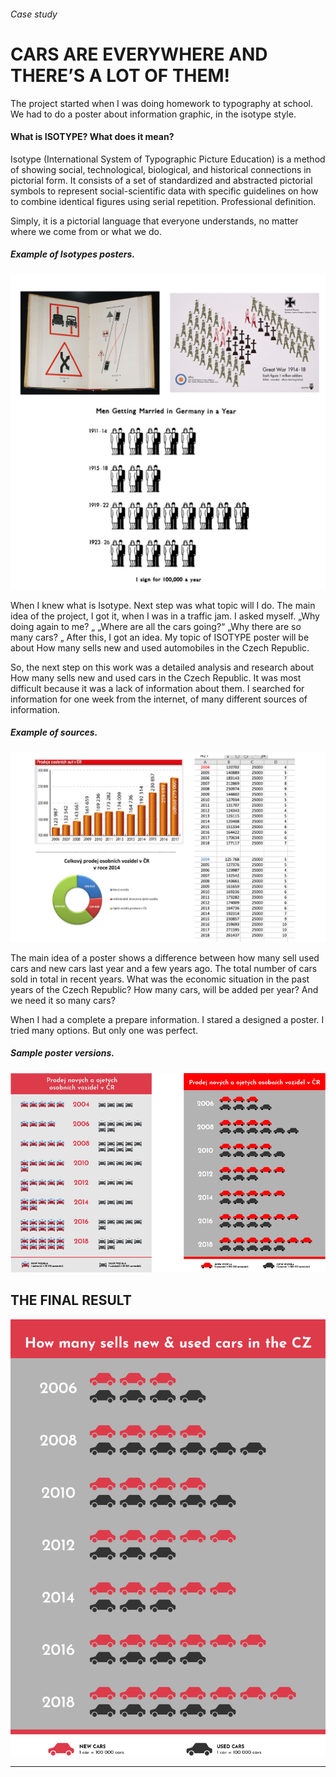 ###### Case study
# CARS ARE EVERYWHERE AND THERE’S A LOT OF THEM!

The project started when I was doing homework to typography at school. We had to do a poster about information graphic, in the isotype style. 

#### What is ISOTYPE? What does it mean?
Isotype (International System of Typographic Picture Education) is a method of showing social, technological, biological, and historical connections in pictorial form. It consists of a set of standardized and abstracted pictorial symbols to represent social-scientific data with specific guidelines on how to combine identical figures using serial repetition. Professional definition. 

Simply, it is a pictorial language that everyone understands, no matter where we come from or what we do.

##### Example of Isotypes posters. 
<img alt = "Alt text goes." src= "./img/Examples-of-Isotype.png">

When I knew what is Isotype. Next step was what topic will I do. The main idea of the project, I got it, when I was in a traffic jam. I asked myself. „Why doing again to me? „ „Where are all the cars going?“  „Why there are so many cars? „  After this, I got an idea. My topic of ISOTYPE poster will be about How many sells new and used automobiles in the Czech Republic. 

So, the next step on this work was a detailed analysis and research about How many sells new and used cars in the Czech Republic. 
It was most difficult because it was a lack of information about them. 
I searched for information for one week from the internet, of many different sources of information.
##### Example of sources.
<img alt = "Alt text goes." src= "./img/Examples-sources.png">


The main idea of a poster shows a difference between how many sell used cars and new cars last year and a few years ago. The total number of cars sold in total in recent years. What was the economic situation in the past years of the Czech Republic? How many cars, will be added per year? And we need it so many cars? 

When I had a complete a prepare information. I stared a designed a poster. I tried many options. But only one was perfect. 

##### Sample poster versions.
<img alt = "Alt text goes." src= "./img/Isotype-posters.png">



## THE FINAL RESULT
<img alt = "Alt text goes." src= "./img/Final-poster.png">

---
